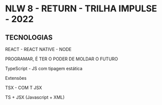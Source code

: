 # NLW 8 - RETURN -  TRILHA IMPULSE - 2022

## TECNOLOGIAS
REACT - REACT NATIVE - NODE

PROGRAMAR, É TER O PODER DE MOLDAR O FUTURO



TypeScript - JS com tipagem estática 

Extensões

TSX - COM T
JSX 

TS + JSX (Javascript + XML)